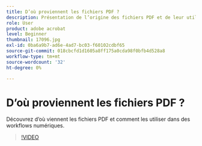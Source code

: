 ```yaml
---
title: D’où proviennent les fichiers PDF ?
description: Présentation de l’origine des fichiers PDF et de leur utilisation
role: User
product: adobe acrobat
level: Beginner
thumbnail: 17096.jpg
exl-id: 0ba6a9b7-ad6e-4ad7-bc03-f60102cdbf65
source-git-commit: 018cbcfd1d1605a8ff175a0cda98f0bfb4d528a8
workflow-type: tm+mt
source-wordcount: '32'
ht-degree: 0%

---
```


# D’où proviennent les fichiers PDF ?

Découvrez d’où viennent les fichiers PDF et comment les utiliser dans des workflows numériques.

>[!VIDEO](https://video.tv.adobe.com/v/17096?hidetitle=true)
